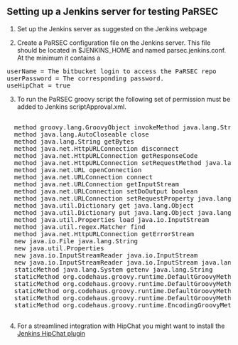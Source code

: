 ## Setting up a Jenkins server for testing PaRSEC

1. Set up the Jenkins server as suggested on the Jenkins webpage

2. Create a PaRSEC configuration file on the Jenkins server. This file should be located in $JENKINS_HOME and named parsec.jenkins.conf. At the minimum it contains a
<pre>
userName = The bitbucket login to access the PaRSEC repo
userPassword = The corresponding password.
useHipChat = true
</pre>

3. To run the PaRSEC groovy script the following set of permission must be added to Jenkins scriptApproval.xml.
<pre>
<approvedSignatures>
  <string>method groovy.lang.GroovyObject invokeMethod java.lang.String java.lang.Object</string>
  <string>method java.lang.AutoCloseable close</string>
  <string>method java.lang.String getBytes</string>
  <string>method java.net.HttpURLConnection disconnect</string>
  <string>method java.net.HttpURLConnection getResponseCode</string>
  <string>method java.net.HttpURLConnection setRequestMethod java.lang.String</string>
  <string>method java.net.URL openConnection</string>
  <string>method java.net.URLConnection connect</string>
  <string>method java.net.URLConnection getInputStream</string>
  <string>method java.net.URLConnection setDoOutput boolean</string>
  <string>method java.net.URLConnection setRequestProperty java.lang.String java.lang.String</string>
  <string>method java.util.Dictionary get java.lang.Object</string>
  <string>method java.util.Dictionary put java.lang.Object java.lang.Object</string>
  <string>method java.util.Properties load java.io.InputStream</string>
  <string>method java.util.regex.Matcher find</string>
  <string>method java.net.HttpURLConnection getErrorStream</string>
  <string>new java.io.File java.lang.String</string>
  <string>new java.util.Properties</string>
  <string>new java.io.InputStreamReader java.io.InputStream</string>
  <string>new java.io.InputStreamReader java.io.InputStream java.lang.String</string>
  <string>staticMethod java.lang.System getenv java.lang.String</string>
  <string>staticMethod org.codehaus.groovy.runtime.DefaultGroovyMethods getProperties java.lang.Object</string>
  <string>staticMethod org.codehaus.groovy.runtime.DefaultGroovyMethods getText java.io.InputStream</string>
  <string>staticMethod org.codehaus.groovy.runtime.DefaultGroovyMethods hasProperty java.lang.Object java.lang.String</string>
  <string>staticMethod org.codehaus.groovy.runtime.DefaultGroovyMethods newDataInputStream java.io.File</string>
  <string>staticMethod org.codehaus.groovy.runtime.EncodingGroovyMethods encodeBase64 byte[]</string>
</approvedSignatures>
</pre>

4. For a streamlined integration with HipChat you might want to install the [Jenkins HipChat plugin](https://plugins.jenkins.io/hipchat)
